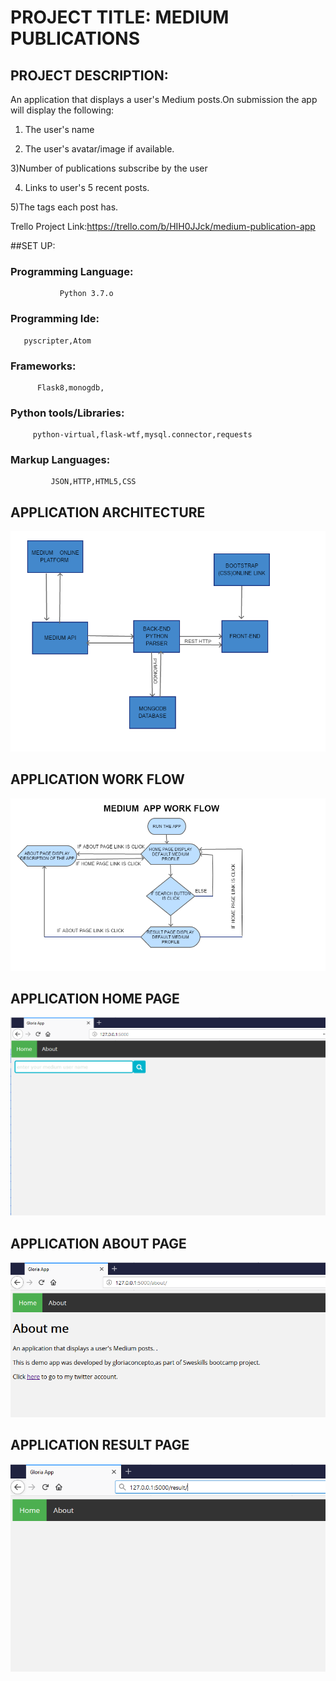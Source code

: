 # PROJECT TITLE:  MEDIUM PUBLICATIONS

## PROJECT DESCRIPTION:
An application that displays a user's Medium posts.On submission the app will display
the following:
1) The user's name

2) The user's avatar/image if available.

3)Number of publications subscribe by the user
 
4) Links to user's 5 recent posts.

5)The tags each post has.


Trello Project Link:https://trello.com/b/HIH0JJck/medium-publication-app

##SET UP:
 
### Programming Language:
               
               Python 3.7.o

### Programming Ide:

       pyscripter,Atom

### Frameworks:
          
          Flask8,monogdb,

### Python tools/Libraries: 

         python-virtual,flask-wtf,mysql.connector,requests

### Markup Languages: 
             
             JSON,HTTP,HTML5,CSS

## APPLICATION ARCHITECTURE

![alt text](MediumAppArchitecture.PNG "APPLICATION ARCHITECTURE")

## APPLICATION WORK FLOW

![alt text](MediumAppWorkFlow.PNG "ARCHITECTURE WORK FLOW")

## APPLICATION HOME PAGE

![alt text](MediumAppHomePage.PNG "ARCHITECTURE HOME PAGE")

## APPLICATION ABOUT PAGE

![alt text](MediumAppAboutPage.PNG "ARCHITECTURE ABOUT PAGE")

## APPLICATION RESULT PAGE

![alt text](MediumAppResultPage.PNG "ARCHITECTURE RESULT PAGE")



